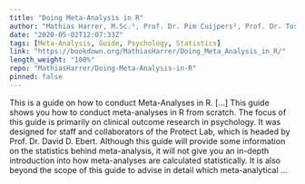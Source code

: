 ```yaml
---
title: "Doing Meta-Analysis in R"
author: "Mathias Harrer, M.Sc.¹, Prof. Dr. Pim Cuijpers², Prof. Dr. Toshi A. Furukawa³, Assoc. Prof. Dr. David D. Ebert²"
date: "2020-05-02T12:07:33Z"
tags: [Meta-Analysis, Guide, Psychology, Statistics]
link: "https://bookdown.org/MathiasHarrer/Doing_Meta_Analysis_in_R/"
length_weight: "100%"
repo: "MathiasHarrer/Doing-Meta-Analysis-in-R"
pinned: false
---
```


This is a guide on how to conduct Meta-Analyses in R. [...] This guide shows you how to conduct meta-analyses in R from scratch. The focus of this guide is primarily on clinical outcome research in psychology. It was designed for staff and collaborators of the Protect Lab, which is headed by Prof. Dr. David D. Ebert. Although this guide will provide some information on the statistics behind meta-analysis, it will not give you an in-depth introduction into how meta-analyses are calculated statistically. It is also beyond the scope of this guide to advise in detail which meta-analytical ...
